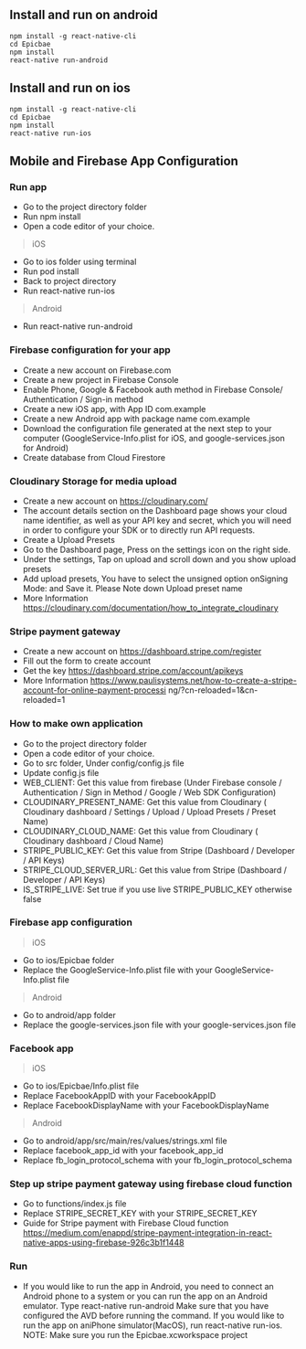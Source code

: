 ## Install and run on android
```
npm install -g react-native-cli
cd Epicbae
npm install
react-native run-android
```

## Install and run on ios
```
npm install -g react-native-cli
cd Epicbae
npm install
react-native run-ios
```

## Mobile and Firebase App Configuration 

### Run app
- Go to the ​project​ ​directory​ folder
- Run ​npm install
- Open a code editor of your choice.

> iOS
- Go to ios folder using terminal 
- Run ​pod install
- Back to project directory
- Run ​react-native run-ios
  
> Android
- Run ​react-native run-android

### Firebase configuration for your app
- Create a new account on​ ​Firebase.com
- Create a new project in​ ​Firebase Console
- Enable Phone, Google & Facebook auth method in ​Firebase Console​ / ​Authentication​ /
Sign-in method
- Create a new iOS app, with App ID ​com.example
- Create a new Android app with package name ​com.example
- Download the configuration file generated at the next step to your computer (​GoogleService-Info.plist​ for iOS, and ​google-services.json​ for Android)
- Create database from Cloud Firestore
   
### Cloudinary Storage for media upload
- Create a new account on ​https://cloudinary.com/
- The account details section on the ​Dashboard​ page shows your ​cloud name​ identifier, as
well as your ​API key​ and ​secret​, which you will need in order to ​configure your SDK​ or to directly run API requests.
- Create a Upload Presets
- Go to the ​Dashboard​ page, Press on the ​settings​ icon on the right side.
- Under the ​settings​, Tap on upload and scroll down and you show upload presets
- ​Add upload presets​, You have to select the ​unsigned​ option on ​Signing Mode:​ and Save it. Please ​Note​ down ​Upload preset name
- More Information ​https://cloudinary.com/documentation/how_to_integrate_cloudinary 

### Stripe payment gateway  
- Create a new account on ​https://dashboard.stripe.com/register
- Fill out the form to create account
- Get the key ​https://dashboard.stripe.com/account/apikeys
- More Information https://www.paulisystems.net/how-to-create-a-stripe-account-for-online-payment-processi ng/?cn-reloaded=1&cn-reloaded=1

### How to make own application
- Go to the project ​directory​ folder
- Open a code editor of your choice.
- Go to ​src​ folder, Under ​config/config.js​ file
- Update ​config.js​ file
- ​WEB_CLIENT​: Get this value from firebase (Under ​Firebase console / Authentication / Sign in Method / Google / Web SDK Configuration​)
- ​CLOUDINARY_PRESENT_NAME​: Get this value from Cloudinary (​Cloudinary dashboard / Settings / Upload / ​Upload Presets​ / ​Preset Name​)
- ​CLOUDINARY_CLOUD_NAME​: Get this value from Cloudinary (​Cloudinary dashboard / Cloud Name​)
- ​STRIPE_PUBLIC_KEY: ​Get this value from Stripe (​Dashboard / Developer / API Keys​)
- ​STRIPE_CLOUD_SERVER_URL: ​Get this value from Stripe (​Dashboard / Developer / API Keys​)
- ​IS_STRIPE_LIVE: ​Set true if you use live STRIPE_PUBLIC_KEY otherwise false
  
### Firebase app configuration

> iOS
- Go to ios/Epicbae folder
- Replace the GoogleService-Info.plist file with your GoogleService-Info.plist file

> Android
- Go to android/app folder
- Replace the google-services.json file with your google-services.json file

### Facebook app

> iOS
- Go to ios/Epicbae/Info.plist file
- Replace FacebookAppID with your FacebookAppID
- Replace FacebookDisplayName with your FacebookDisplayName

> Android
- Go to android/app/src/main/res/values/strings.xml file
- Replace facebook_app_id with your facebook_app_id
- Replace fb_login_protocol_schema with your fb_login_protocol_schema

### Step up stripe payment gateway using firebase cloud function
- Go to ​functions/index.js​ file
- Replace STRIPE_SECRET_KEY with your STRIPE_SECRET_KEY
- Guide for Stripe payment with Firebase Cloud function
  https://medium.com/enappd/stripe-payment-integration-in-react-native-apps-using-firebase-926c3b1f1448

### Run
- If you would like to ​run​ the app in ​Android​, you need to connect an Android phone to a system or you can ​run​ the app on an ​Android​ ​emulator​. Type ​react-native run-android​ Make sure that you have configured the AVD before running the command. If you would like to ​run​ the app on an ​iPhone​ ​simulator​(MacOS), run ​react-native run-ios​. ​NOTE:​ Make sure you run the Epicbae.xcworkspace​ project

